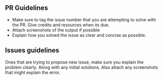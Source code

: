 ## PR Guidelines

- Make sure to tag the issue number that you are attempting to solve with the PR. Give credits and resources when its due.
- Attach screenshots of the output if possible
- Explain how you solved the issue as clear and concise as possible.

## Issues guidelines

Ones that are trying to propose new issue, make sure you explain the problem clearly. Along with any initial solutions. Also attach any screenshots that might explain the error.
